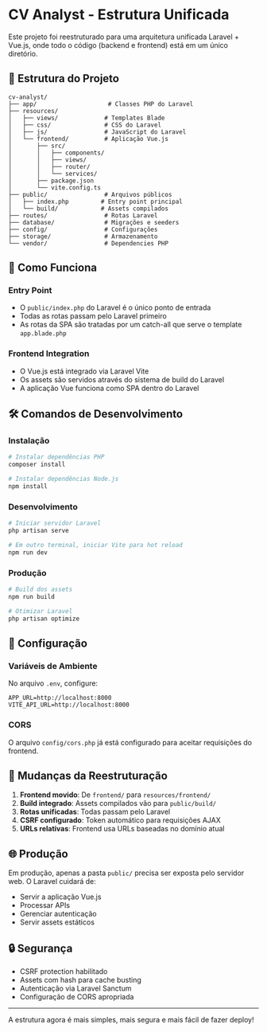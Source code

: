 # CV Analyst - Estrutura Unificada

Este projeto foi reestruturado para uma arquitetura unificada Laravel + Vue.js, onde todo o código (backend e frontend) está em um único diretório.

## 📁 Estrutura do Projeto

```
cv-analyst/
├── app/                    # Classes PHP do Laravel
├── resources/
│   ├── views/             # Templates Blade
│   ├── css/               # CSS do Laravel
│   ├── js/                # JavaScript do Laravel  
│   └── frontend/          # Aplicação Vue.js
│       ├── src/
│       │   ├── components/
│       │   ├── views/
│       │   ├── router/
│       │   └── services/
│       ├── package.json
│       └── vite.config.ts
├── public/                # Arquivos públicos
│   ├── index.php         # Entry point principal
│   └── build/            # Assets compilados
├── routes/                # Rotas Laravel
├── database/              # Migrações e seeders
├── config/                # Configurações
├── storage/               # Armazenamento
└── vendor/                # Dependencies PHP
```

## 🚀 Como Funciona

### Entry Point
- O `public/index.php` do Laravel é o único ponto de entrada
- Todas as rotas passam pelo Laravel primeiro
- As rotas da SPA são tratadas por um catch-all que serve o template `app.blade.php`

### Frontend Integration
- O Vue.js está integrado via Laravel Vite
- Os assets são servidos através do sistema de build do Laravel
- A aplicação Vue funciona como SPA dentro do Laravel

## 🛠️ Comandos de Desenvolvimento

### Instalação
```bash
# Instalar dependências PHP
composer install

# Instalar dependências Node.js
npm install
```

### Desenvolvimento
```bash
# Iniciar servidor Laravel
php artisan serve

# Em outro terminal, iniciar Vite para hot reload
npm run dev
```

### Produção
```bash
# Build dos assets
npm run build

# Otimizar Laravel
php artisan optimize
```

## 🔧 Configuração

### Variáveis de Ambiente
No arquivo `.env`, configure:

```env
APP_URL=http://localhost:8000
VITE_API_URL=http://localhost:8000
```

### CORS
O arquivo `config/cors.php` já está configurado para aceitar requisições do frontend.

## 📝 Mudanças da Reestruturação

1. **Frontend movido**: De `frontend/` para `resources/frontend/`
2. **Build integrado**: Assets compilados vão para `public/build/`
3. **Rotas unificadas**: Todas passam pelo Laravel
4. **CSRF configurado**: Token automático para requisições AJAX
5. **URLs relativas**: Frontend usa URLs baseadas no domínio atual

## 🌐 Produção

Em produção, apenas a pasta `public/` precisa ser exposta pelo servidor web. O Laravel cuidará de:
- Servir a aplicação Vue.js
- Processar APIs
- Gerenciar autenticação
- Servir assets estáticos

## 🔒 Segurança

- CSRF protection habilitado
- Assets com hash para cache busting
- Autenticação via Laravel Sanctum
- Configuração de CORS apropriada

---

A estrutura agora é mais simples, mais segura e mais fácil de fazer deploy!
